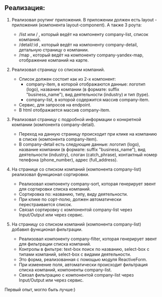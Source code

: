 ## Реализация:

1. Реализовал роутинг приложения.
	В приложении должен есть layout - приложения (компонента layout-component).
	А также 3 роута:
	- /list или / , который ведёт на компоненту company-list, список компаний.
	- /detail/:id , который ведёт на компоненту company-detail, детальную страницу о компании.
	- /map , который ведёт на компоненту company-yandex-map, отображение компаний на карте.

2. Реализовал страницу со списком компаний.
	- Список должен состоит как из 2-х компонент:
		- company-item, в которой отображаются данные: логотип (logo), название компании (в формате: suffix "business_name"), вид деятельности (industry) и тип (type).
		- company-list, в которой содержится массив company-item.
	- Сервис, для запросов на endpoint.
	- В html отображается массив company-item.
	
3. Реализовал страницу с подробной информации о конкретной компании (компонента company-detail).
	- Переход на данную страницу происходит при клике на компанию в списке (компонента company-item).
	- В company-detail есть следующие данные: логотип (logo), название компании (в формате: suffix "business_name"), вид деятельности (industry), слоган (catch_phrase), контактный номер телефона (phone_number), адрес (full_address).
	
4. На странице со списком компаний (компонента company-list) реализовал функционал сортировки.
	- Реализовал компоненту company-sort, которая генерирует эвент для сортировки списка компаний.
	- Сортировка по: названию, типу, виду деятельности.
	- При клике по сорт-полю, должен автоматически перестраивается список.
	- Связал сортировку с компонентой company-list через Input/Output или через сервис.

5.  На страницу со списком компаний (компонента company-list) добавил функционал фильтрации.
	- Реализовал компоненту company-filter, которая генерирует эвент для фильтрации списка компаний.
	- Контролы в фильтре: text-box поиск по названию, select-box с типами компаний, select-box с видами деятельности.
	- Это форма, реализованная с помощью модуля ReactiveForm.
	- При изменение поля, автоматически происходит фильтрация списка компаний, компоненты company-list.
	- Связал фильтрацию с компонентой company-list через Input/Output или через сервис.


Первый опыт, могло быть лучше:)
